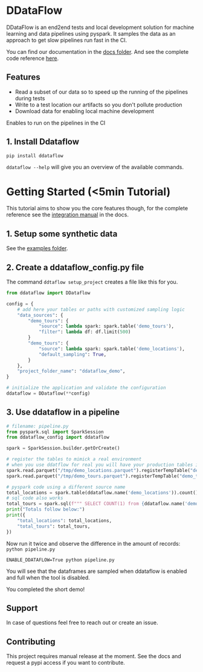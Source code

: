 # DDataFlow

DDataFlow is an end2end tests and local development solution for machine learning and data pipelines using pyspark.
It samples the data as an approach to get slow pipelines run fast in the CI.

You can find our documentation in the [docs folder](https://github.com/getyourguide/DDataFlow/tree/main/docs). And see the complete code reference [here](https://code.getyourguide.com/DDataFlow/ddataflow/ddataflow.html).

## Features

- Read a subset of our data so to speed up the running of the pipelines during tests
- Write to a test location our artifacts  so you don't pollute production
- Download data for enabling local machine development

Enables to run on the pipelines in the CI

## 1. Install Ddataflow

```sh
pip install ddataflow 
```

`ddataflow --help` will give you an overview of the available commands.


# Getting Started (<5min Tutorial)

This tutorial aims to show you the core features though, for the complete reference see the [integration manual](docs/integrator_manual.md) in the docs.

## 1. Setup some synthetic data

See the [examples folder](examples/pipeline.py).

## 2. Create a ddataflow_config.py file

The command `ddtaflow setup_project` creates a file like this for you.

```py
from ddataflow import DDataflow

config = {
    # add here your tables or paths with customized sampling logic
    "data_sources": {
        "demo_tours": {
            "source": lambda spark: spark.table('demo_tours'),
            "filter": lambda df: df.limit(500)
        }
        "demo_tours": {
            "source": lambda spark: spark.table('demo_locations'),
            "default_sampling": True,
        }
    },
    "project_folder_name": "ddataflow_demo",
}

# initialize the application and validate the configuration
ddataflow = DDataflow(**config)
```

## 3. Use ddataflow in a pipeline

```py
# filename: pipeline.py
from pyspark.sql import SparkSession
from ddataflow_config import ddataflow

spark = SparkSession.builder.getOrCreate()

# register the tables to mimick a real environment 
# when you use ddatflow for real you will have your production tables in place already
spark.read.parquet("/tmp/demo_locations.parquet").registerTempTable("demo_locations")
spark.read.parquet("/tmp/demo_tours.parquet").registerTempTable("demo_tours")

# pyspark code using a different source name
total_locations = spark.table(ddataflow.name('demo_locations')).count()
# sql code also works
total_tours = spark.sql(f""" SELECT COUNT(1) from {ddataflow.name('demo_tours')}""").collect()[0]['count(1)']
print("Totals follow below:")
print({
    "total_locations": total_locations,
    "total_tours": total_tours,
})
```

Now run it twice and observe the difference in the amount of records:
`python pipeline.py`

`ENABLE_DDATAFLOW=True python pipeline.py`

You will see that the dataframes are sampled when ddataflow is enabled and full when the tool is disabled.

You completed the short demo!


## Support

In case of questions feel free to reach out or create an issue.

## Contributing

This project requires manual release at the moment. See the docs and request a pypi access if you want to contribute.

